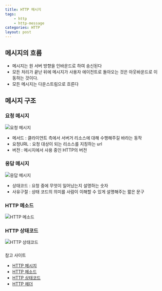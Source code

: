 ```yaml
---
title: HTTP 메시지
tags: 
    - http
    - http-message
categories: HTTP
layout: post
---
```


## 메시지의 흐름
- 메시지는 원 서버 방향을 인바운드로 하여 송신된다
- 모든 처리가 끝난 뒤에 메시지가 사용자 에이전트로 돌아오는 것은 아웃바운드로 이동하는 것이다.
- 모든 메시지는 다운스트림으로 흐른다

## 메시지 구조
### 요청 메시지
![요청 메시지](https://user-images.githubusercontent.com/35331310/58430619-0cac5f00-80e5-11e9-8870-fcf3e7a7fe37.png)
- 메서드 : 클라이언트 측에서 서버거 리소스에 대해 수행해주길 바라는 동작
- 요청URL : 요청 대상이 되는 리소스를 지칭하는 url
- 버전 : 메시지에서 사용 중인 HTTP의 버전

### 응답 메시지
![응답 메시지](https://user-images.githubusercontent.com/35331310/58430650-2ea5e180-80e5-11e9-8223-05814a8d3806.png)
- 상태코드 : 요청 중에 무엇이 일어났는지 설명하는 숫자
- 사유구절 : 상태 코드의 의미를 사람이 이해할 수 있게 설명해주는 짧은 문구

### HTTP 메소드
![HTTP 메소드](https://user-images.githubusercontent.com/35331310/58430911-6b260d00-80e6-11e9-88a6-1fa42d7a30f8.png)

### HTTP 상태코드
![HTTP 상태코드](https://user-images.githubusercontent.com/35331310/58430974-c0621e80-80e6-11e9-9be4-e4eec65fc5b3.png)




###
참고 사이트
- [HTTP 메시지](https://m.blog.naver.com/PostView.nhn?blogId=yswon72&logNo=221210025791&proxyReferer=https%3A%2F%2Fwww.google.com.au%2F)
- [HTTP 메소드](https://javaplant.tistory.com/18)
- [HTTP 상태코드](https://blog.naver.com/yswon72/221209525370)
- [HTTP 헤더](https://www.slideshare.net/choong83/http-3-http)